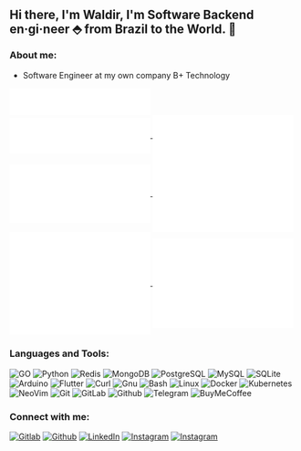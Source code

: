 <!-- Your title -->
## Hi there, I'm Waldir, I'm Software Backend en·gi·neer ⬘ from Brazil to the World. 👋

### About me:

- Software Engineer at my own company B+ Technology

<a href="https://github.com/waldirborbajr">
  <img align="center" width="49%" src="./header.svg" />
</a>
<br/>
<a href="https://github.com/waldirborbajr">
  <img align="center" width="49%" src="./repositories.svg" />
</a>
<a href="https://github.com/waldirborbajr">
  <img align="center" width="49%" src="./acti_comm.svg" />
</a>

<a href="https://github.com/waldirborbajr">
  <img align="center" width="49%" src="./iso_calender.svg" />
</a>

<a href="https://github.com/waldirborbajr">
    <img align="center" width="49%" src="./issue_pr_lang.svg" />
</a>

<a href="https://github.com/waldirborbajr">
  <img align="center" width="49%" src="./github-habits.svg" />
</a>
<a href="https://github.com/waldirborbajr">
    <img align="center" width="49%" src="./achievements.svg" />
</a>

### Languages and Tools:

<p>
<img alt="GO" src="https://www.vectorlogo.zone/logos/golang/golang-icon.svg" />
<img alt="Python" src="https://www.vectorlogo.zone/logos/python/python-icon.svg" />
<img alt="Redis" src="https://www.vectorlogo.zone/logos/redis/redis-icon.svg" />
<img alt="MongoDB" src="https://www.vectorlogo.zone/logos/mongodb/mongodb-icon.svg" />
<img alt="PostgreSQL" src="https://www.vectorlogo.zone/logos/postgresql/postgresql-icon.svg" />
<img alt="MySQL" src="https://www.vectorlogo.zone/logos/mysql/mysql-icon.svg" />
<img alt="SQLite" src="https://www.vectorlogo.zone/logos/sqlite/sqlite-icon.svg" />
<img alt="Arduino" src="https://www.vectorlogo.zone/logos/arduino/arduino-icon.svg" /> 
<img alt="Flutter" src="https://www.vectorlogo.zone/logos/flutterio/flutterio-icon.svg" />
<img alt="Curl" src="https://www.vectorlogo.zone/logos/curl_haxx/curl_haxx-icon.svg" />
<img alt="Gnu" src="https://www.vectorlogo.zone/logos/gnu/gnu-icon.svg" />
<img alt="Bash" src="https://www.vectorlogo.zone/logos/gnu_bash/gnu_bash-icon.svg" />
<img alt="Linux" src="https://www.vectorlogo.zone/logos/linux/linux-icon.svg" />
<img alt="Docker" src="https://www.vectorlogo.zone/logos/docker/docker-icon.svg" />
<img alt="Kubernetes" src="https://www.vectorlogo.zone/logos/kubernetes/kubernetes-icon.svg" />
<img alt="NeoVim" src="https://www.vectorlogo.zone/logos/neovimio/neovimio-icon.svg" />
<img alt="Git" src="https://www.vectorlogo.zone/logos/git-scm/git-scm-icon.svg" />
<img alt="GitLab" src="https://www.vectorlogo.zone/logos/gitlab/gitlab-icon.svg" />
<img alt="Github" src="https://www.vectorlogo.zone/logos/github/github-icon.svg" />
<img alt="Telegram" src="https://www.vectorlogo.zone/logos/telegram/telegram-icon.svg" />
<img alt="BuyMeCoffee" src="https://www.vectorlogo.zone/logos/buymeacoffee/buymeacoffee-icon.svg" /> 
</p>

 ### Connect with me:

[<img alt="Gitlab" src="https://www.vectorlogo.zone/logos/gitlab/gitlab-ar21.svg" />](https://gitlab.com/wborbajr)
[<img alt="Github" src="https://www.vectorlogo.zone/logos/github/github-ar21.svg" />](https://github.com/wborbajr)
[<img alt="LinkedIn" src="https://www.vectorlogo.zone/logos/linkedin/linkedin-ar21.svg" />](https://www.linkedin.com/in/wborbajr/)
[<img alt="Instagram" src="https://www.vectorlogo.zone/logos/instagram/instagram-ar21.svg" />](https://instagram.com/waldirborbajr)
[<img alt="Instagram" src="https://www.vectorlogo.zone/logos/buymeacoffee/buymeacoffee-ar21.svg" />](https://www.buymeacoffee.com/wborbajr)
